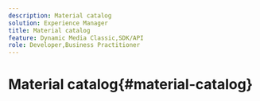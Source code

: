 ```yaml
---
description: Material catalog
solution: Experience Manager
title: Material catalog
feature: Dynamic Media Classic,SDK/API
role: Developer,Business Practitioner
---
```


# Material catalog{#material-catalog}

